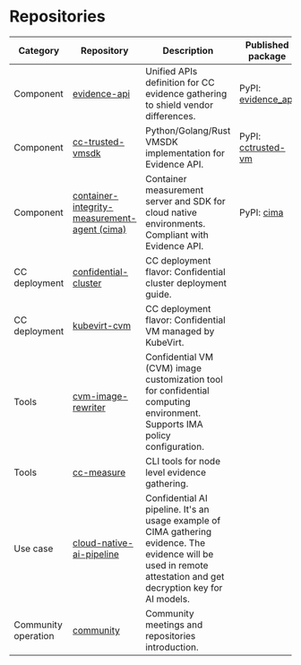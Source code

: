 # Repositories

| Category |Repository | Description  | Published package |
|---|---|---|---|
|Component| [evidence-api](https://github.com/cc-api/evidence-api) | Unified APIs definition for CC evidence gathering to shield vendor differences. | PyPI: [evidence_api](https://pypi.org/project/evidence_api/) |
|Component| [cc-trusted-vmsdk](https://github.com/cc-api/cc-trusted-vmsdk) | Python/Golang/Rust VMSDK implementation for Evidence API. |PyPI: [cctrusted-vm](https://pypi.org/project/cctrusted-vm/) |
|Component|[container-integrity-measurement-agent (cima)](https://github.com/cc-api/container-integrity-measurement-agent)| Container measurement server and SDK for cloud native environments. Compliant with Evidence API.| PyPI: [cima](https://pypi.org/project/cima/)|
|CC deployment |[confidential-cluster](https://github.com/cc-api/confidential-cluster)| CC deployment flavor: Confidential cluster deployment guide. | |
|CC deployment|[kubevirt-cvm](https://github.com/cc-api/kubevirt-cvm)| CC deployment flavor: Confidential VM managed by KubeVirt. | |
|Tools|[cvm-image-rewriter](https://github.com/cc-api/cvm-image-rewriter)| Confidential VM (CVM) image customization tool for confidential computing environment. Supports IMA policy configuration.|
|Tools|[cc-measure](https://github.com/cc-api/cc-measure)| CLI tools for node level evidence gathering.|
|Use case|[cloud-native-ai-pipeline](https://github.com/cc-api/cloud-native-ai-pipeline)| Confidential AI pipeline. It's an usage example of CIMA gathering evidence. The evidence will be used in remote attestation and get decryption key for AI models.||
|Community operation|[community](https://github.com/cc-api/community)| Community meetings and repositories introduction.||
